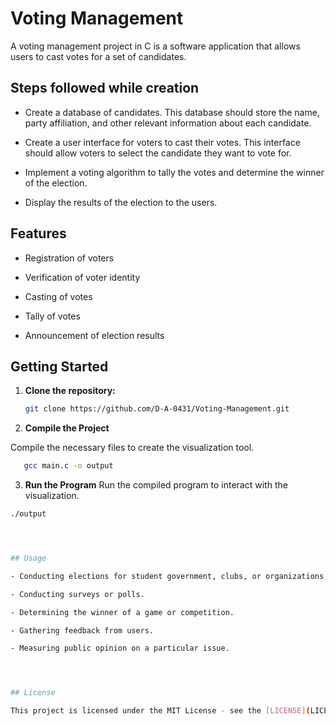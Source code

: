 # Voting Management

A voting management project in C is a software application that allows users to cast votes for a set of candidates.





## Steps followed while creation

- Create a database of candidates. This database should store the name, party affiliation, and other relevant information about each candidate.

- Create a user interface for voters to cast their votes. This interface should allow voters to select the candidate they want to vote for.

- Implement a voting algorithm to tally the votes and determine the winner of the election.

- Display the results of the election to the users.





## Features

- Registration of voters

- Verification of voter identity

- Casting of votes

- Tally of votes

- Announcement of election results



## Getting Started

1. **Clone the repository:**

   ```bash
   git clone https://github.com/D-A-0431/Voting-Management.git
   ```

2. **Compile the Project**

Compile the necessary files to create the visualization tool.

```bash
   gcc main.c -o output
```

3. **Run the Program**
   Run the compiled program to interact with the visualization.

```bash
./output




## Usage

- Conducting elections for student government, clubs, or organizations.

- Conducting surveys or polls.

- Determining the winner of a game or competition.

- Gathering feedback from users.

- Measuring public opinion on a particular issue.




## License

This project is licensed under the MIT License - see the [LICENSE](LICENSE) file for details.